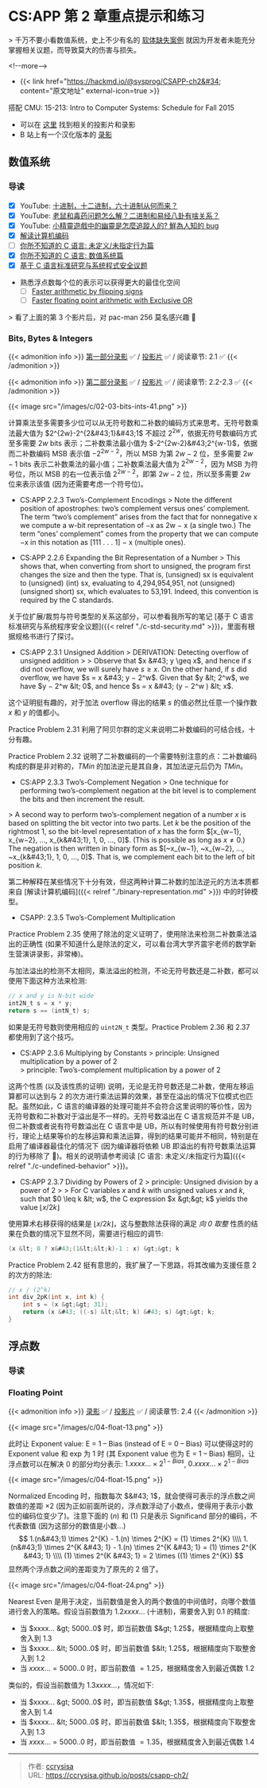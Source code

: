 # CS:APP 第 2 章重点提示和练习


&gt; 千万不要小看数值系统，史上不少有名的 [软体缺失案例](https://hackmd.io/@sysprog/software-failure) 就因为开发者未能充分掌握相关议题，而导致莫大的伤害与损失。

&lt;!--more--&gt;

- {{&lt; link href=&#34;https://hackmd.io/@sysprog/CSAPP-ch2&#34; content=&#34;原文地址&#34; external-icon=true &gt;}}

搭配 CMU: 15-213: Intro to Computer Systems: Schedule for Fall 2015
- 可以在 [这里](https://www.cs.cmu.edu/afs/cs/academic/class/15213-f15/www/schedule.html) 找到相关的投影片和录影
- B 站上有一个汉化版本的 [录影](https://www.bilibili.com/video/BV1iW411d7hd/)

## 数值系统

### 导读

- [x] YouTube: [十进制，十二进制，六十进制从何而来？](https://www.youtube.com/watch?v=8J7sAYoG50A)
- [x] YouTube: [老鼠和毒药问题怎么解？二进制和易经八卦有啥关系？](https://www.youtube.com/watch?v=jYQEkkwUBxQ)
- [x] YouTube: [小精靈遊戲中的幽靈是怎麼追蹤人的? 鮮為人知的 bug](https://www.youtube.com/watch?v=jYQEkkwUBxQ)
- [X] [解读计算机编码](https://hackmd.io/@sysprog/binary-representation)
- [ ] [你所不知道的 C 语言: 未定义/未指定行为篇](https://hackmd.io/@sysprog/c-undefined-behavior)
- [x] [你所不知道的 C 语言: 数值系统篇](https://hackmd.io/@sysprog/c-numerics)
- [x] [基于 C 语言标准研究与系统程式安全议题](https://hackmd.io/@sysprog/c-std-security)
- 熟悉浮点数每个位的表示可以获得更大的最佳化空间
  - [ ] [Faster arithmetic by flipping signs](https://nfrechette.github.io/2019/05/08/sign_flip_optimization/)
  - [ ] [Faster floating point arithmetic with Exclusive OR](https://nfrechette.github.io/2019/10/22/float_xor_optimization/)

&gt; 看了上面的第 3 个影片后，对 pac-man 256 莫名感兴趣 :rofl:

### Bits, Bytes &amp; Integers

{{&lt; admonition info &gt;}}
[第一部分录影](https://www.bilibili.com/video/BV1iW411d7hd?p=2) :white_check_mark:
/ 
[投影片](https://www.cs.cmu.edu/afs/cs/academic/class/15213-f15/www/lectures/02-03-bits-ints.pdf) :white_check_mark:
/ 
阅读章节: 2.1 :white_check_mark:
{{&lt; /admonition &gt;}}

{{&lt; admonition info &gt;}}
[第二部分录影](https://www.bilibili.com/video/BV1iW411d7hd?p=3) :white_check_mark:
/ 
[投影片](https://www.cs.cmu.edu/afs/cs/academic/class/15213-f15/www/lectures/02-03-bits-ints.pdf) :white_check_mark:
/ 
阅读章节: 2.2-2.3 :white_check_mark:
{{&lt; /admonition &gt;}}

{{&lt; image src=&#34;/images/c/02-03-bits-ints-41.png&#34; &gt;}}

计算乘法至多需要多少位可以从无符号数和二补数的编码方式来思考。无符号数乘法最大值为 $2^{2w}-2^{2&#43;1}&#43;1$ 不超过 $2^{2w}$，依据无符号数编码方式至多需要 $2w$ bits 表示；二补数乘法最小值为 $-2^{2w-2}&#43;2^{w-1}$，依据而二补数编码 MSB 表示值 $-2^{2w-2}$，所以 MSB 为第 $2w-2$ 位，至多需要 $2w-1$ bits 表示二补数乘法的最小值；二补数乘法最大值为 $2^{2w-2}$，因为 MSB 为符号位，所以 MSB 的右一位表示值 $2^{2w-2}$，即第 $2w-2$ 位，所以至多需要 $2w$ 位来表示该值 (因为还需要考虑一个符号位)。

- CS:APP 2.2.3 Two’s-Complement Encodings
&gt; Note the different position of apostrophes: two’s complement versus ones’ complement. The term “two’s complement” arises from the fact that for nonnegative x we compute a w-bit representation of −x as 2w − x (a single two.) The term “ones’ complement” comes from the property that we can compute −x in this notation as [111 . . . 1] − x (multiple ones).

- CS:APP 2.2.6 Expanding the Bit Representation of a Number
&gt; This shows that, when converting from short to unsigned, the program first changes the size and then the type. That is, (unsigned) sx is equivalent to (unsigned) (int) sx, evaluating to 4,294,954,951, not (unsigned) (unsigned short) sx, which evaluates to 53,191. Indeed, this convention is required by the C standards.

关于位扩展/裁剪与符号类型的关系这部分，可以参看我所写的笔记 [基于 C 语言标准研究与系统程序安全议题]({{&lt; relref &#34;./c-std-security.md&#34; &gt;}})，里面有根据规格书进行了探讨。

- CS:APP 2.3.1 Unsigned Addition
&gt; DERIVATION: Detecting overflow of unsigned addition
&gt; 
&gt; Observe that $x &#43; y \geq x$, and hence if $s$ did not overflow, we will surely have $s \geq x$. On the other hand, if $s$ did overflow, we have $s = x &#43; y − 2^w$. Given that $y &lt; 2^w$, we have $y − 2^w &lt; 0$, and hence $s = x &#43; (y − 2^w ) &lt; x$.

这个证明挺有趣的，对于加法 overflow 得出的结果 $s$ 的值必然比任意一个操作数 $x$ 和 $y$ 的值都小。

Practice Problem 2.31 利用了阿贝尔群的定义来说明二补数编码的可结合线，十分有趣。

Practice Problem 2.32 说明了二补数编码的一个需要特别注意的点：二补数编码构成的群是非对称的，$TMin$ 的加法逆元是其自身，其加法逆元后仍为 $TMin$。

- CS:APP 2.3.3 Two’s-Complement Negation
&gt; One technique for performing two’s-complement negation at the bit level is to complement the bits and then increment the result.

&gt; A second way to perform two’s-complement negation of a number $x$ is based on splitting the bit vector into two parts. Let $k$ be the position of the rightmost $1$, so the bit-level representation of $x$ has the form $[x_{w−1}, x_{w−2}, ..., x_{k&#43;1}, 1, 0, ..., 0]$. (This is possible as long as $x \neq 0$.) The negation is then written in binary form as $[~x_{w−1}, ~x_{w−2}, ..., ~x_{k&#43;1}, 1, 0, ..., 0]$. That is, we complement each bit to the left of bit position $k$.

第二种解释在某些情况下十分有效，但这两种计算二补数的加法逆元的方法本质都来自 [解读计算机编码]({{&lt; relref &#34;./binary-representation.md&#34; &gt;}}) 中的时钟模型。

- CSAPP: 2.3.5 Two’s-Complement Multiplication

Practice Problem 2.35 使用了除法的定义证明了，使用除法来检测二补数乘法溢出的正确性 (如果不知道什么是除法的定义，可以看台湾大学齐震宇老师的数学新生营演讲录影，非常棒)。

与加法溢出的检测不太相同，乘法溢出的检测，不论无符号数还是二补数，都可以使用下面这种方法来检测:
```c
// x and y is N-bit wide
int2N_t s = x * y;
return s == (intN_t) s;
```
如果是无符号数则使用相应的 `uint2N_t` 类型。Practice Problem 2.36 和 2.37 都使用到了这个技巧。

- CS:APP 2.3.6 Multiplying by Constants
&gt; principle: Unsigned multiplication by a power of 2   
&gt; principle: Two’s-complement multiplication by a power of 2

这两个性质 (以及该性质的证明) 说明，无论是无符号数还是二补数，使用左移运算都可以达到与 2 的次方进行乘法运算的效果，甚至在溢出的情况下位模式也匹配。虽然如此，C 语言的编译器的处理可能并不会符合这里说明的等价性，因为无符号数和二补数对于溢出是不一样的。无符号数溢出在 C 语言规范并不是 UB，但二补数或者说有符号数溢出在 C 语言中是 UB，所以有时候使用有符号数分别进行，理论上结果等价的左移运算和乘法运算，得到的结果可能并不相同，特别是在启用了编译器最佳化的情况下 (因为编译器将依赖 UB 即溢出的有符号数乘法运算的行为移除了 :rofl:)。相关的说明请参考阅读 [C 语言: 未定义/未指定行为篇]({{&lt; relref &#34;./c-undefined-behavior&#34; &gt;}})。

- CS:APP 2.3.7 Dividing by Powers of 2
&gt; principle: Unsigned division by a power of 2
&gt; 
&gt; For C variables $x$ and $k$ with unsigned values $x$ and $k$, such that $0 \leq k &lt; w$, the  C expression $x &gt;&gt; k$ yields the value $\lfloor x/2k \rfloor$

使用算术右移获得的结果是 $\lfloor x/2k \rfloor$，这与整数除法获得的满足 *向 0 取整* 性质的结果在负数的情况下显然不同，需要进行相应的调节:
```c
(x &lt; 0 ? x&#43;(1&lt;&lt;k)-1 : x) &gt;&gt; k
```

Practice Problem 2.42 挺有意思的，我扩展了一下思路，将其改编为支援任意 2 的次方的除法:
```c
// x / (2^k)
int div_2pK(int x, int k) {
    int s = (x &gt;&gt; 31);
    return (x &#43; ((-s) &lt;&lt; k) &#43; s) &gt;&gt; k;
}
```

## 浮点数

### 导读

### Floating Point

{{&lt; admonition info &gt;}}
[录影](https://www.bilibili.com/video/BV1iW411d7hd?p=4) :white_check_mark:
/ 
[投影片](https://www.cs.cmu.edu/afs/cs/academic/class/15213-f15/www/lectures/04-float.pdf) :white_check_mark:
/ 
阅读章节: 2.4 
{{&lt; /admonition &gt;}}

{{&lt; image src=&#34;/images/c/04-float-13.png&#34; &gt;}}

此时让 Exponent value: E = 1 – Bias (instead of E = 0 – Bias) 可以使得这时的 Exponent value 和 exp 为 1 时 (其 Exponent value 也为 E = 1 – Bias) 相同，让浮点数可以在解决 0 的部分均分表示: $1.xxxx... \times 2^{1 - Bias}$, $0.xxxx... \times 2^{1 - Bias}$

{{&lt; image src=&#34;/images/c/04-float-15.png&#34; &gt;}}

Normalized Encoding 时，指数每次 $&#43; 1$，就会使得可表示的浮点数之间数值的差距 $\times 2$ (因为正如前面所说的，浮点数浮动了小数点，使得用于表示小数位的编码位变少了)。注意下面的 $(n)$ 和 $(1)$ 只是表示 Significand 部分的编码，不代表数值 (因为这部分的数值是小数...)
$$
1.(n&#43;1) \times 2^{K} - 1.(n) \times 2^{K} = (1) \times 2^{K} \\\\
1.(n&#43;1) \times 2^{K &#43; 1} - 1.(n) \times 2^{K &#43; 1} = (1) \times 2^{K &#43; 1} \\\\
(1) \times 2^{K &#43; 1} = 2 \times ((1) \times 2^{K})
$$
显然两个浮点数之间的差距变为了原先的 2 倍了。

{{&lt; image src=&#34;/images/c/04-float-24.png&#34; &gt;}}

Nearest Even 是用于决定，当前数值是舍入的两个数值的中间值时，向哪个数值进行舍入的策略。假设当前数值为 $1.2xxxx...$ (十进制)，需要舍入到 $0.1$ 的精度:
- 当 $xxxx... &gt; 5000..0$ 时，即当前数值 $&gt; 1.25$，根据精度向上取整舍入到 $1.3$
- 当 $xxxx... &lt; 5000..0$ 时，即当前数值 $&lt; 1.25$，根据精度向下取整舍入到 $1.2$
- 当 $xxxx... = 5000..0$ 时，即当前数值 $= 1.25$，根据精度舍入到最近偶数 $1.2$

类似的，假设当前数值为 $1.3xxxx...$，情况如下:
- 当 $xxxx... &gt; 5000..0$ 时，即当前数值 $&gt; 1.35$，根据精度向上取整舍入到 $1.4$
- 当 $xxxx... &lt; 5000..0$ 时，即当前数值 $&lt; 1.35$，根据精度向下取整舍入到 $1.3$
- 当 $xxxx... = 5000..0$ 时，即当前数值 $= 1.35$，根据精度舍入到最近偶数 $1.4$


---

> 作者: [ccrysisa](https://github.com/ccrysisa)  
> URL: https://ccrysisa.github.io/posts/csapp-ch2/  

